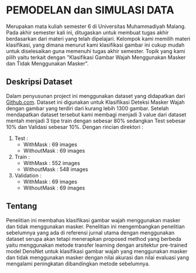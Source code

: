 # PEMODELAN dan SIMULASI DATA
Merupakan mata kuliah semester 6 di Universitas Muhammadiyah Malang. Pada akhir semester kali ini, ditugaskan untuk membuat tugas akhir berdasarkan dari materi yang telah dipelajari. Kelompok kami memilih materi klasifikasi, yang dimana menurut kami klasifikasi gambar ini cukup mudah untuk diselesaikan guna memenuhi tugas akhir semester. Topik yang kami pilih yaitu terkait dengan "Klasifikasi Gambar Wajah Menggunakan Masker dan Tidak Menggunakan Masker". 

## Deskripsi Dataset 
Dalam penyusunan project ini menggunakan dataset yang didapatkan dari [Github.com]([https://github.com/prajnasb/observations/tree/master/experiements/dest_folder](https://github.com/prajnasb/observations/tree/master/experiements/data)). Dataset ini digunakan untuk Klasifikasi Deteksi Masker Wajah dengan gambar yang terdiri dari kurang lebih 1300 gambar. Setelah mendapatkan dataset tersebut kami membagi menjadi 3 value dari dataset mentah menjadi 3 tipe train dengan sebesar 80% sedangkan Test sebesar 10% dan Validasi sebesar 10%. Dengan rincian direktori :
  1. Test :
     * WithMask : 69 images
     * WithoutMask : 69 images
  2. Train :
     * WithMask : 552 images
     * WithoutMask : 548 images
  3. Validation :
     * WithMask : 69 images
     * WithoutMask : 69 images
  
## Tentang 
Penelitian ini membahas klasifikasi gambar wajah menggunakan masker dan tidak menggunakan masker. Penelitian ini mengembangkan penelitian sebelumnya yang ada di referensi jurnal utama dengan menggunakan dataset serupa akan tetapi menerapkan proposed method yang berbeda yaitu menggunakan metode transfer learning dengan arsitektur pre-trained model DensNet untuk klasifikasi gambar wajah yang menggunakan masker dan tidak menggunakan masker dengan nilai akurasi dan nilai evaluasi yang mengalami peningkatan dibandingkan metode sebelumnya.
